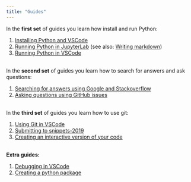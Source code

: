 ```yaml
---
title: "Guides"
---
```


In the **first set** of guides you learn how install and run Python:

1. [Installing Python and VSCode](/guides/python-setup)
2. [Running Python in JupyterLab](/guides/jupyterlab) (see also: [Writing markdown](https://www.markdownguide.org/basic-syntax/))
3. [Running Python in VSCode](/guides/vscode-basics)

<br />In the **second set** of guides you learn how to search for answers and ask questions:

1. [Searching for answers using Google and Stackoverflow](/guides/searching)
2. [Asking questions using GitHub issues](/guides/github-issues)

<br />In the **third set** of guides you learn how to use git:

1. [Using Git in VSCode](/guides/vscode-git)
2. [Submitting to snippets-2019](/guides/snippets)
3. [Creating an interactive version of your code](/guides/mybinder)

<br />**Extra guides:**

1. [Debugging in VSCode](/guides/vscode-debug)
2. [Creating a python package](/guides/python-package)
